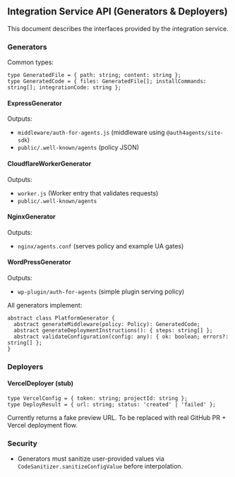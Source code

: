 ## Integration Service API (Generators & Deployers)

This document describes the interfaces provided by the integration service.

### Generators

Common types:
```
type GeneratedFile = { path: string; content: string };
type GeneratedCode = { files: GeneratedFile[]; installCommands: string[]; integrationCode: string };
```

#### ExpressGenerator
Outputs:
- `middleware/auth-for-agents.js` (middleware using `@auth4agents/site-sdk`)
- `public/.well-known/agents` (policy JSON)

#### CloudflareWorkerGenerator
Outputs:
- `worker.js` (Worker entry that validates requests)
- `public/.well-known/agents`

#### NginxGenerator
Outputs:
- `nginx/agents.conf` (serves policy and example UA gates)

#### WordPressGenerator
Outputs:
- `wp-plugin/auth-for-agents` (simple plugin serving policy)

All generators implement:
```
abstract class PlatformGenerator {
  abstract generateMiddleware(policy: Policy): GeneratedCode;
  abstract generateDeploymentInstructions(): { steps: string[] };
  abstract validateConfiguration(config: any): { ok: boolean; errors?: string[] };
}
```

### Deployers

#### VercelDeployer (stub)
```
type VercelConfig = { token: string; projectId: string };
type DeployResult = { url: string; status: 'created' | 'failed' };
```
Currently returns a fake preview URL. To be replaced with real GitHub PR + Vercel deployment flow.

### Security
- Generators must sanitize user-provided values via `CodeSanitizer.sanitizeConfigValue` before interpolation.


